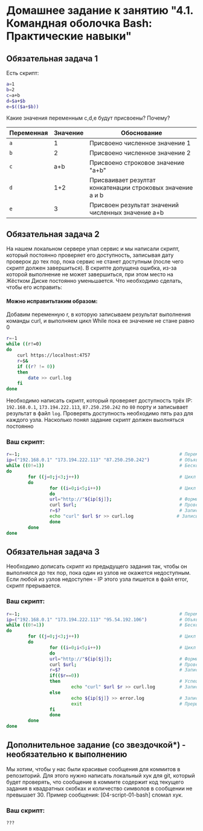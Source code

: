 # Домашнее задание к занятию "4.1. Командная оболочка Bash: Практические навыки"

## Обязательная задача 1

Есть скрипт:
```bash
a=1
b=2
c=a+b
d=$a+$b
e=$(($a+$b))
```

Какие значения переменным c,d,e будут присвоены? Почему?

| Переменная  | Значение | Обоснование |
| ------------- | ------------- | ------------- |
| `a`  | 1  | Присвоено численное значение 1 |
| `b`  | 2  | Присвоено численное значение 2 |
| `c`  | a+b  | Присвоено строковое значение \"a+b\" |
| `d`  | 1+2  | Присваивает резултат конкатенации строковых значение a и b  |
| `e`  | 3  | Присвоен результат значений численных значение a+b |

## Обязательная задача 2
На нашем локальном сервере упал сервис и мы написали скрипт, который постоянно проверяет его доступность, записывая дату проверок до тех пор, пока сервис не станет доступным (после чего скрипт должен завершиться). В скрипте допущена ошибка, из-за которой выполнение не может завершиться, при этом место на Жёстком Диске постоянно уменьшается. Что необходимо сделать, чтобы его исправить:

#### Можно исправитьтаким образом:
Добавим переменную r, в которую записываем результат выполнения команды curl, и выполняем цикл While пока ее значение не стане равно 0
```bash
r=-1
while ((r!=0)
do
	curl https://localhost:4757
	r=$&
	if ((r? != 0))
	then
		date >> curl.log
	fi
done
```

Необходимо написать скрипт, который проверяет доступность трёх IP: `192.168.0.1`, `173.194.222.113`, `87.250.250.242` по `80` порту и записывает результат в файл `log`. Проверять доступность необходимо пять раз для каждого узла.
Насколько понял задание скрипт должен выолняться постоянно
### Ваш скрипт:
```bash
r=-1;                                                           # Переменная для записи результата
ip=("192.168.0.1" "173.194.222.113" "87.250.250.242")           # Объявляем массив со списком IP-адресов
while ((0!=1))                                                  # Бесконечный цикл
do
        for ((j=0;j<3;j++))                                     # Цикл для перебора списка адресов
        do
                for ((i=0;i<5;i++))                             # Цикл для пятикратной проверки адреса
                do
                url="http://"${ip[$j]};                         # Формируем URL
                curl $url;                                      # Проверяем URL
                r=$?                                            # Записываем результат в переменную
                echo "curl" $url $r >> curl.log                # Записываем результат в лог
                done
        done
done
```

## Обязательная задача 3
Необходимо дописать скрипт из предыдущего задания так, чтобы он выполнялся до тех пор, пока один из узлов не окажется недоступным. Если любой из узлов недоступен - IP этого узла пишется в файл error, скрипт прерывается.

### Ваш скрипт:
```bash
r=-1;                                                           # Переменная для записи результата
ip=("192.168.0.1" "173.194.222.113" "95.54.192.106")            # Объявляем массив со списком IP-адресов
while ((0!=1))                                                  # Бесконечный цикл
do
        for ((j=0;j<3;j++))                                     # Цикл для перебора списка адресов
        do
                for ((i=0;i<5;i++))                             # Цикл для пятикратной проверки адреса
                do
                url="http://"${ip[$j]};                         # Формируем URL
                curl $url;                                      # Проверяем URL
                r=$?                                            # Записываем результат в переменную
                if(($r==0))
                then                                            # Успешное выолнение
                        echo "curl" $url $r >> curl.log         # Записываем результат в лог
                else
                        echo ${ip[$j]} >> error.log             # Запись ошибки в файл error.log
                        exit                                    # Прерываем скрипт
                fi
                done
        done
done
```

## Дополнительное задание (со звездочкой*) - необязательно к выполнению

Мы хотим, чтобы у нас были красивые сообщения для коммитов в репозиторий. Для этого нужно написать локальный хук для git, который будет проверять, что сообщение в коммите содержит код текущего задания в квадратных скобках и количество символов в сообщении не превышает 30. Пример сообщения: \[04-script-01-bash\] сломал хук.

### Ваш скрипт:
```bash
???
```
